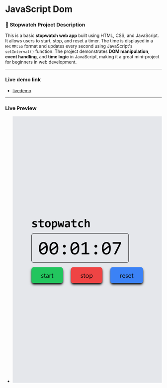 # JavaScript Dom

### 📝 **Stopwatch Project Description**

This is a basic **stopwatch web app** built using HTML, CSS, and JavaScript. It allows users to start, stop, and reset a timer. The time is displayed in a `HH:MM:SS` format and updates every second using JavaScript's `setInterval()` function. The project demonstrates **DOM manipulation**, **event handling**, and **time logic** in JavaScript, making it a great mini-project for beginners in web development.

---

### Live demo link

- [livedemo]()

---

### Live Preview

- ![alt text](stopwatch.png)
